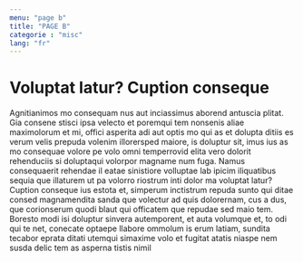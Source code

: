 ```yaml
---
menu: "page b"
title: "PAGE B"
categorie : "misc"
lang: "fr"
---
```

# Voluptat latur? Cuption conseque 

Agnitianimos mo consequam nus aut inciassimus aborend antuscia plitat.
Gia consene stisci ipsa velecto et poremqui tem nonsenis aliae maximolorum et mi, offici asperita adi aut optis mo qui as et dolupta ditiis es verum velis prepuda volenim illorersped maiore, is doluptur sit, imus ius as mo consequae volore pe volo omni temperrovid elita vero dolorit rehenduciis si doluptaqui volorpor magname num fuga. Namus consequaerit rehendae il eatae sinistiore volluptae lab ipicim iliquatibus sequia que illaturem ut pa volorro riostrum inti dolor ma voluptat latur? Cuption conseque ius estota et, simperum inctistrum repuda sunto qui ditae consed magnamendita sanda que volectur ad quis dolorernam, cus a dus, que corionserum quodi blaut qui officatem que repudae sed maio tem. Boresto modi isi doluptur sinvera autemporent, et auta volumque et, to odi qui te net, conecate optaepe llabore ommolum is erum latiam, sundita tecabor eprata ditati utemqui simaxime volo et fugitat atatis niaspe nem susda delic tem as asperna tistis nimil